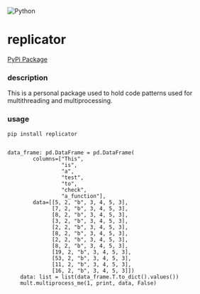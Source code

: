 ![Python](https://github.com/bclipp/replicators/workflows/Python/badge.svg)

# replicator

[PyPi Package](https://pypi.org/project/replicators/)

### description
This is a personal package used to hold code patterns used for multithreading and multiprocessing.

### usage
```pip install replicator```

```import replicant.multiprocess as mult

data_frame: pd.DataFrame = pd.DataFrame(
        columns=["This",
                 "is",
                 "a",
                 "test",
                 "to",
                 "check",
                 "a_function"],
        data=[[5, 2, "b", 3, 4, 5, 3],
              [7, 2, "b", 3, 4, 5, 3],
              [8, 2, "b", 3, 4, 5, 3],
              [3, 2, "b", 3, 4, 5, 3],
              [2, 2, "b", 3, 4, 5, 3],
              [8, 2, "b", 3, 4, 5, 3],
              [2, 2, "b", 3, 4, 5, 3],
              [8, 2, "b", 3, 4, 5, 3],
              [19, 2, "b", 3, 4, 5, 3],
              [53, 2, "b", 3, 4, 5, 3],
              [11, 2, "b", 3, 4, 5, 3],
              [16, 2, "b", 3, 4, 5, 3]])
    data: list = list(data_frame.T.to_dict().values())
    mult.multiprocess_me(1, print, data, False)

```
